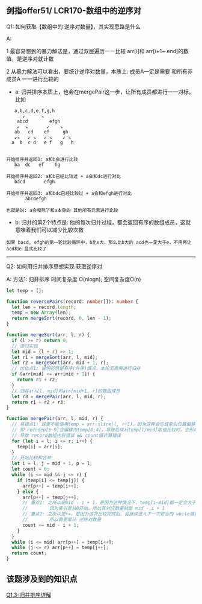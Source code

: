 
## 剑指offer51/ LCR170-数组中的逆序对

Q1: 如何获取【数组中的 逆序对数量】，其实现思路是什么

A:

1 最容易想到的暴力解法是，通过双层遍历一一比较 arr[i]和 arr[i+1~ end]的数值，是逆序对就计数

2 从暴力解法可以看出，要统计逆序对数量，本质上: 成员A一定是需要 和所有非成员A 一一进行比较的
- a: 归并排序本质上，也会在mergePair这一步，让所有成员都进行一一对标，比如

 ``` 
    a,b,c,d,e,f,g,h
       ↙      ↘
     abcd        efgh
     ↙  ↘       ↙    ↘
    ab   cd    ef     gh
    ↙↘   ↙ ↘   ↙ ↘    ↙ ↘
   a  b  c d   e f   g   h
   
   
开始排序并返回1: a和b会进行比较
    ba  dc   ef    hg
    
开始排序并返回2: a和b已经比较过 + a会和dc进行对比
    bacd       efgh
    
开始排序并返回3: a和bdc已经比较过 + a会和efgh进行对比
        abcdefgh
        
也就是说: a会和除了和a本身的 其他所有元素进行比较
 ```

- b: 归并的第2个特点是: 他的每次归并过程，都会返回有序的数组成员，这就意味着我们可以减少比较次数

```
如果 bacd, efgh的第一轮比较循环中，b比e大，那么比b大的 acd也一定大于e，不用再让 acd和e 显式比较了
```

--------------------------------------------------------------

Q2: 如何用归并排序思想实现 获取逆序对

A: 方法1: 归并排序 时间复杂度 O(nlogn); 空间复杂度O(n)

```ts
let temp = [];

function reversePairs(record: number[]): number {
  let len = record.length;
  temp = new Array(len);
  return mergeSort(record, 0, len - 1);
}

function mergeSort(arr, l, r) {
  if (l >= r) return 0;
  // 递归实现
  let mid = (l + r) >> 1;
  let r1 = mergeSort(arr, l, mid);
  let r2 = mergeSort(arr, mid + 1, r);
  // 优化点1: 说明必然是有序(升序)情况，本轮无需再进行归并
  if (arr[mid] <= arr[mid + 1]) {
    return r1 + r2;
  }
  // 归并arr[l, mid]和arr[mid+1, r]的数组成员
  let r3 = mergePair(arr, l, mid, r);
  return r1 + r2 + r3;
}

function mergePair(arr, l, mid, r) {
  // 易错点1: 这里不能使用temp = arr.slice(l, r+1)，因为这样会形成索引位置偏移
  // 即 recodep[5~9]会偏移为temp[0,4]，导致后续从temp[l/mid]取值比较时，会形成空值比较
  // 导致 record数组内容错误 && count值计算错误
  for (let i = l; i <= r; i++) {
    temp[i] = arr[i];
  }
  // 开始比较和合并
  let i = l, j = mid + 1, p = l;
  let count = 0;
  while (i <= mid && j <= r) {
    if (temp[i] <= temp[j]) {
      arr[p++] = temp[i++];
    } else {
      arr[p++] = temp[j++];
      // 重点1: 之所以是mid - i + 1，是因为这种情况下，temp[i~mid]都一定会大于temp[j]
      //        因为索引是从0开始，所以其对应数量就是 mid - i + 1
      // 重点2: 之所以是+=，是因为该次比较完成后，会继续进入下一次符合的 while循环
      //        所以需要累计 逆序对数量
      count += mid - i + 1;
    }
  }
  while (i <= mid) arr[p++] = temp[i++];
  while (j <= r) arr[p++] = temp[j++];
  return count;
}
```


## 该题涉及到的知识点

[Q1.3-归并排序详解](https://github.com/gmYuan/my_algo/blob/main/Q1.3-%E5%BD%92%E5%B9%B6%E6%8E%92%E5%BA%8F/1.2-%E5%BD%92%E5%B9%B6%E6%8E%92%E5%BA%8F%E7%9B%B8%E5%85%B3.md)